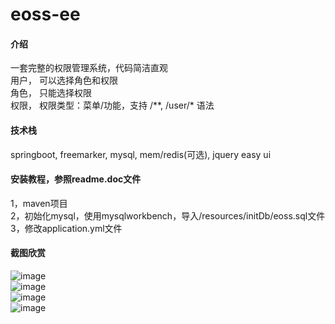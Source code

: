 # eoss-ee


#### 介绍
一套完整的权限管理系统，代码简洁直观    
用户，    可以选择角色和权限  
角色，    只能选择权限   
权限，    权限类型：菜单/功能，支持 /**, /user/* 语法    


#### 技术栈
springboot, freemarker, mysql, mem/redis(可选), jquery easy ui  


#### 安装教程，参照readme.doc文件  
1，maven项目    
2，初始化mysql，使用mysqlworkbench，导入/resources/initDb/eoss.sql文件    
3，修改application.yml文件    


#### 截图欣赏
![image](https://gitee.com/collonn_admin/eoss-ee/raw/master/src/main/resources/readme/sh1.jpg)  
![image](https://gitee.com/collonn_admin/eoss-ee/raw/master/src/main/resources/readme/sh2.jpg)  
![image](https://gitee.com/collonn_admin/eoss-ee/raw/master/src/main/resources/readme/sh3.jpg)  
![image](https://gitee.com/collonn_admin/eoss-ee/raw/master/src/main/resources/readme/sh4.jpg)  


